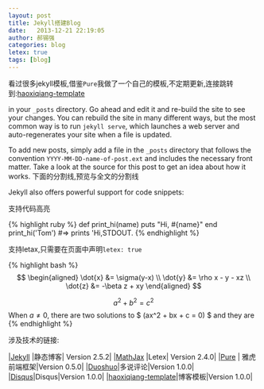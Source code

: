 ```yaml
---
layout: post
title: Jekyll搭建Blog
date:   2013-12-21 22:19:05
author: 郝锡强
categories: blog
letex: true
tags: [blog]
---
```

看过很多jekyll模板,借鉴`Pure`我做了一个自己的模板,不定期更新,连接跳转到:[haoxiqiang-template](https://github.com/Haoxiqiang/haoxiqiang-template)

in your `_posts` directory. Go ahead and edit it and re-build the site to see your changes. You can rebuild the site in many different ways, but the most common way is to run `jekyll serve`, which launches a web server and auto-regenerates your site when a file is updated.

To add new posts, simply add a file in the `_posts` directory that follows the convention `YYYY-MM-DD-name-of-post.ext` and includes the necessary front matter. Take a look at the source for this post to get an idea about how it works.
下面的分割线,预览与全文的分割线
<!-- more -->
Jekyll also offers powerful support for code snippets:

支持代码高亮

{% highlight ruby %}
def print_hi(name)
  puts "Hi, #{name}"
end
print_hi('Tom')
#=> prints 'Hi,STDOUT.
{% endhighlight %}

支持letax,只需要在页面中声明`letex: true`

{% highlight bash %}
$$
\begin{aligned} \dot{x} &= \sigma(y-x) \\
\dot{y} &= \rho x - y - xz \\
\dot{z} &= -\beta z + xy \end{aligned}
$$

$$a^2 + b^2 = c^2$$
When $a \ne 0$, there are two solutions to $ \(ax^2 + bx + c = 0\) $ and they are
{% endhighlight %}

涉及技术的链接:

|[Jekyll](http://jekyllrb.com/)  |静态博客| Version 2.5.2|
|[MathJax](http://www.mathjax.org/)  |Letex| Version 2.4.0|
|[Pure](http://purecss.io/)     | 雅虎前端框架|Version 0.5.0|
|[Duoshuo](http://duoshuo.com/)|多说评论|Version 1.0.0|
|[Disqus](https://disqus.com/)|Disqus|Version 1.0.0|
|[haoxiqiang-template](https://github.com/Haoxiqiang/haoxiqiang-template)|博客模板|Version 1.0.0|
